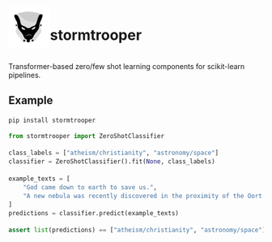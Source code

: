 <img align="left" width="82" height="82" src="assets/logo.svg">

# stormtrooper

<br>
Transformer-based zero/few shot learning components for scikit-learn pipelines.

## Example

```bash
pip install stormtrooper
```

```python
from stormtrooper import ZeroShotClassifier

class_labels = ["atheism/christianity", "astronomy/space"]
classifier = ZeroShotClassifier().fit(None, class_labels)

example_texts = [
    "God came down to earth to save us.",
    "A new nebula was recently discovered in the proximity of the Oort cloud."
]
predictions = classifier.predict(example_texts)

assert list(predictions) == ["atheism/christianity", "astronomy/space"]
```
